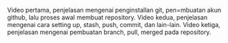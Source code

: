 Video pertama, penjelasan mengenai penginstallan git, pen=mbuatan akun github, lalu proses awal membuat repository.
Video kedua, penjelasan mengenai cara setting up, stash, push, commit, dan lain-lain.
Video ketiga, penjelasan mengenai pembuatan branch, pull, merged pada repository.
